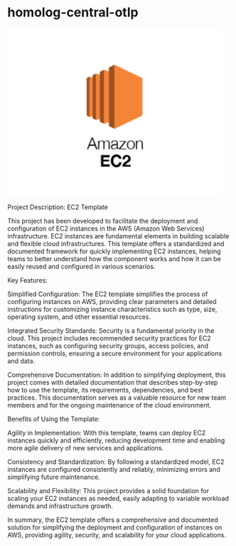 # homolog-central-otlp

<img src="./imgs/image1.png"/>

Project Description: EC2 Template

This project has been developed to facilitate the deployment and configuration of EC2 instances in the AWS (Amazon Web Services) infrastructure. EC2 instances are fundamental elements in building scalable and flexible cloud infrastructures. This template offers a standardized and documented framework for quickly implementing EC2 instances, helping teams to better understand how the component works and how it can be easily reused and configured in various scenarios.

Key Features:

Simplified Configuration: The EC2 template simplifies the process of configuring instances on AWS, providing clear parameters and detailed instructions for customizing instance characteristics such as type, size, operating system, and other essential resources.

Integrated Security Standards: Security is a fundamental priority in the cloud. This project includes recommended security practices for EC2 instances, such as configuring security groups, access policies, and permission controls, ensuring a secure environment for your applications and data.

Comprehensive Documentation: In addition to simplifying deployment, this project comes with detailed documentation that describes step-by-step how to use the template, its requirements, dependencies, and best practices. This documentation serves as a valuable resource for new team members and for the ongoing maintenance of the cloud environment.

Benefits of Using the Template:

Agility in Implementation: With this template, teams can deploy EC2 instances quickly and efficiently, reducing development time and enabling more agile delivery of new services and applications.

Consistency and Standardization: By following a standardized model, EC2 instances are configured consistently and reliably, minimizing errors and simplifying future maintenance.

Scalability and Flexibility: This project provides a solid foundation for scaling your EC2 instances as needed, easily adapting to variable workload demands and infrastructure growth.

In summary, the EC2 template offers a comprehensive and documented solution for simplifying the deployment and configuration of instances on AWS, providing agility, security, and scalability for your cloud applications.
